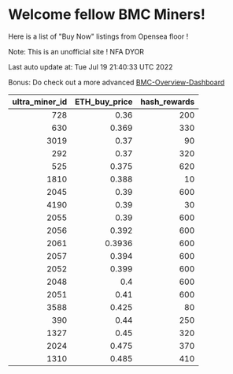 # Welcome fellow BMC Miners!
Here is a list of "Buy Now" listings from Opensea floor !

Note: This is an unofficial site ! NFA DYOR

Last auto update at: Tue Jul 19 21:40:33 UTC 2022

Bonus: Do check out a more advanced [BMC-Overview-Dashboard](https://dune.com/defifunk/BMC-Overview-Dashboard)


|   ultra_miner_id |   ETH_buy_price |   hash_rewards |
|-----------------:|----------------:|---------------:|
|              728 |          0.36   |            200 |
|              630 |          0.369  |            330 |
|             3019 |          0.37   |             90 |
|              292 |          0.37   |            320 |
|              525 |          0.375  |            620 |
|             1810 |          0.388  |             10 |
|             2045 |          0.39   |            600 |
|             4190 |          0.39   |             30 |
|             2055 |          0.39   |            600 |
|             2056 |          0.392  |            600 |
|             2061 |          0.3936 |            600 |
|             2057 |          0.394  |            600 |
|             2052 |          0.399  |            600 |
|             2048 |          0.4    |            600 |
|             2051 |          0.41   |            600 |
|             3588 |          0.425  |             80 |
|              390 |          0.44   |            250 |
|             1327 |          0.45   |            320 |
|             2024 |          0.475  |            370 |
|             1310 |          0.485  |            410 |